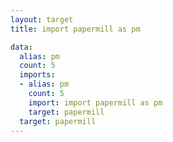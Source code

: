 ```yaml
---
layout: target
title: import papermill as pm

data:
  alias: pm
  count: 5
  imports:
  - alias: pm
    count: 5
    import: import papermill as pm
    target: papermill
  target: papermill
---
```

